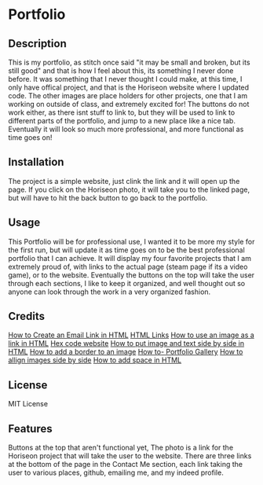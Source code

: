 # Portfolio

## Description

This is my portfolio, as stitch once said "it may be small and broken, but its still good" and that is how I feel about this, its something I never done before. It was something that I never thought I could make, at this time, I only have offical project, and that is the Horiseon website where I updated code. The other images are place holders for other projects, one that I am working on outside of class, and extremely excited for! The buttons do not work either, as there isnt stuff to link to, but they will be used to link to different parts of the portfolio, and jump to a new place like a nice tab. Eventually it will look so much more professional, and more functional as time goes on!


## Installation

The project is a simple website, just clink the link and it will open up the page. If you click on the Horiseon photo, it will take you to the linked page, but will have to hit the back button to go back to the portfolio.

## Usage

This Portfolio will be for professional use, I wanted it to be more my style for the first run, but will update it as time goes on to be the best professional portfolio that I can achieve. It will display my four favorite projects that I am extremely proud of, with links to the actual page (steam page if its a video game), or to the website. Eventually the buttons on the top will take the user through each sections, I like to keep it organized, and well thought out so anyone can look through the work in a very organized fashion.
## Credits

<a href="https://www.wikihow.com/Create-an-Email-Link-in-HTML">How to Create an Email Link in HTML</a>
<a href="https://www.w3schools.com/html/html_links.asp">HTML Links</a>
<a href="https://www.tutorialspoint.com/How-to-use-an-image-as-a-link-in-HTML">How to use an image as a link in HTML</a>
<a href="https://htmlcolorcodes.com/">Hex code website</a>
<a href="https://codedamn.com/news/frontend/how-to-put-image-and-text-side-by-side-in-html">How to put image and text side by side in HTML</a>
<a href="https://www.w3schools.com/howto/howto_css_border_image.asp">How to add a border to an image</a>
<a href="https://www.w3schools.com/howto/howto_css_portfolio_gallery.asp">How to- Portfolio Gallery</a>
<a href="https://www.w3schools.com/howto/howto_css_images_side_by_side.asp">How to allign images side by side</a>
<a href="https://www.teachucomp.com/add-space-in-html-tutorial/#:~:text=Since%20there%20is%20no%20blank,five%20times%20between%20the%20words.">How to add space in HTML</a>

## License

MIT License

## Features

Buttons at the top that aren't functional yet, The photo is a link for the Horiseon project that will take the user to the website. There are three links at the bottom of the page in the Contact Me section, each link taking the user to various places, github, emailing me, and my indeed profile.
